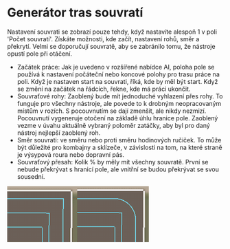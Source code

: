 # Generátor tras souvratí


Nastavení souvrati se zobrazí pouze tehdy, když nastavíte alespoň 1 v poli 'Počet souvratí'.
Získáte možnosti, kde začít, nastavení rohů, směr a překrytí.
Velmi se doporučují souvratě, aby se zabránilo tomu, že nástroje opustí pole při otáčení.



- Začátek práce: Jak je uvedeno v rozšířené nabídce AI, poloha pole se používá k nastavení počáteční nebo koncové polohy pro trasu práce na poli.
Když je nastaven start na souvrati, říká, kde by měl být start. Když se změní na začátek na řádcích, řekne, kde má práci ukončit.
- Souvraťové rohy: Zaoblený bude mít jednoduché vyhlazení přes rohy. To funguje pro všechny nástroje, ale povede to k drobným neopracovaným místům v rozích.
S pocouvnutím se dají zmenšit, ale nikdy nezmizí. Pocouvnutí vygeneruje otočení na základě úhlu hranice pole.
Zaoblený vezme v úvahu aktuálně vybraný poloměr zatáčky, aby byl pro daný nástroj nejlepší zaoblený roh.
- Směr souvrati: ve směru nebo proti směru hodinových ručiček. To může být důležité pro kombajny a sklízeče, v závislosti na tom, na které straně je výsypová roura nebo dopravní pás.
- Souvraťový přesah: Kolik % by měly mít všechny souvratě. První se nebude překrývat s hranicí pole, ale vnitřní se budou překrývat se svou sousední.


![Image](/translation_data/sharproundcorner_0_0_330_130.png)

